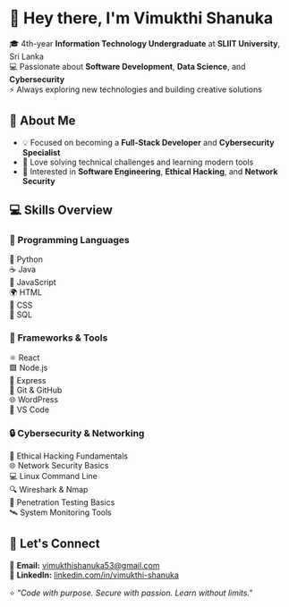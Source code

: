 # 👋 Hey there, I'm **Vimukthi Shanuka**

🎓 4th-year **Information Technology Undergraduate** at **SLIIT University**, Sri Lanka  
💻 Passionate about **Software Development**, **Data Science**, and **Cybersecurity**  
⚡ Always exploring new technologies and building creative solutions  


## 🧠 About Me  
- 💡 Focused on becoming a **Full-Stack Developer** and **Cybersecurity Specialist**  
- 🧩 Love solving technical challenges and learning modern tools  
- 🔐 Interested in **Software Engineering**, **Ethical Hacking**, and **Network Security**  


## 💻 Skills Overview  

### 🧮 Programming Languages  
🐍 Python  
☕ Java  
💛 JavaScript  
🌍 HTML  
🎨 CSS  
🧾 SQL  

### 🧰 Frameworks & Tools  
⚛️ React  
🟩 Node.js  
🚀 Express  
🧭 Git & GitHub  
🌐 WordPress  
🧱 VS Code  

### 🔒 Cybersecurity & Networking  
🧠 Ethical Hacking Fundamentals  
🌐 Network Security Basics  
💻 Linux Command Line  
🔍 Wireshark & Nmap  
🧰 Penetration Testing Basics  
🛰️ System Monitoring Tools  


## 🌟 Let's Connect  
📧 **Email:** [vimukthishanuka53@gmail.com](mailto:vimukthishanuka53@gmail.com)  
💼 **LinkedIn:** [linkedin.com/in/vimukthi-shanuka](#)   


⭐ *"Code with purpose. Secure with passion. Learn without limits."*
